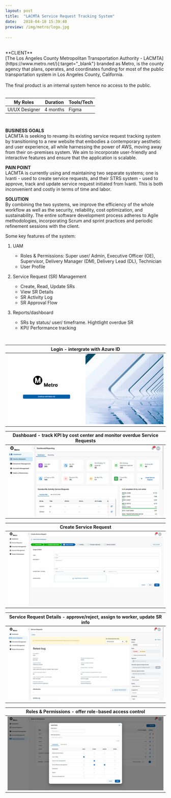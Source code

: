 ```yaml
---
layout: post
title:  "LACMTA Service Request Tracking System"
date:   2018-04-18 15:39:40
preview: /img/metro/logo.jpg

---
```

<br>
**CLIENT** <br>
[The Los Angeles County Metropolitan Transportation Authority - LACMTA](https://www.metro.net/){:target="_blank"} branded as Metro, is the county agency that plans, operates, and coordinates funding for most of the public transportation system in Los Angeles County, California.  <br>
<br>
The final product is an internal system hence no access to the public.
<br><br>

| My Roles            | Duration | Tools/Tech    |
| ------------------- | -------- | ------------- |
| UI/UX Designer      | 4 months | Figma         |


<br>

**BUSINESS GOALS** <br>
LACMTA is seeking to revamp its existing service request tracking system by transitioning to a new website that embodies a contemporary aesthetic and user experience, all while harnessing the power of AWS, moving away from their on-premises system. We aim to incorporate user-friendly and interactive features and ensure that the application is scalable.
<br>

**PAIN POINT** <br>
LACMTA is currently using and maintaining two separate systems; one is Ivanti - used to create service requests, and their STRS system - used to approve, track and update service request initiated from Ivanti. This is both inconvenient and costly in terms of time and labor. 
<br>

**SOLUTION** <br>
By combining the two systems, we improve the efficiency of the whole workflow as well as the security, reliability, cost optimization, and sustainability. The entire software development process adheres to Agile methodologies, incorporating Scrum and sprint practices and periodic refinement sessions with the client.
<br>

Some key features of the system:
1. UAM
   * Roles & Permissions: Super user/ Admin, Executive Officer (OE), Supervisor, Delivery Manager (DM), Delivery Lead (DL), Technician
   * User Profile

2. Service Request (SR) Management
   * Create, Read, Update SRs
   * View SR Details
   * SR Activity Log
   * SR Approval Flow

3. Reports/dashboard
   * SRs by status/ user/ timeframe. Hightlight overdue SR
   * KPI/ Performance tracking 

<br>

| Login - intergrate with Azure ID                                                                                             |
| ------------------------------------------------------------------------------------------------------|
| <img src="/img/metro/qa-srts-nettricity-cloud-identity-login.png" alt="login" title="log-in-screen"  />                       |

| Dashboard - track KPI by cost center and monitor overdue Service Requests                                       |
| ------------------------------------------------------------------------------------------------------|
| <img src="/img/metro/dashboard.png" title="dashboard"  />                       |

| Create Service Request                                        |
| ------------------------------------------------------------------------------------------------------|
| <img src="/img/metro/sr.png" title="create-service-request"  />                       |

| Service Request Details - approve/reject, assign to worker, update SR info                                     |
| ------------------------------------------------------------------------------------------------------|
| <img src="/img/metro/sr-detail.png" title="service-request-detail" />                       |

| Roles & Permissions - offer role-based access control                                     |
| ------------------------------------------------------------------------------------------------------|
| <img src="/img/metro/role.png" title="create-service-request" />                       |
<br>
